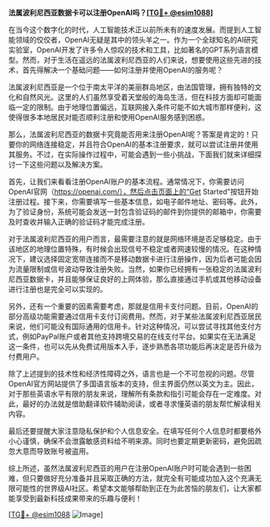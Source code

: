 **法属波利尼西亚数据卡可以注册OpenAI吗？[[TG💪+ @esim1088](https://t.me/s/esim1088)]**

在当今这个数字化的时代，人工智能技术正以前所未有的速度发展。而提到人工智能领域的佼佼者，OpenAI无疑是其中的领头羊之一。作为一个全球知名的AI研究实验室，OpenAI开发了许多令人惊叹的技术和工具，比如著名的GPT系列语言模型。然而，对于生活在遥远的法属波利尼西亚的人们来说，想要使用这些先进的技术，首先得解决一个基础问题——如何注册并使用OpenAI的服务呢？

法属波利尼西亚是一个位于南太平洋的美丽群岛地区，由法国管理，拥有独特的文化和自然风光。这里的人们虽然享受着天堂般的海岛生活，但在科技方面却可能面临一定的限制。由于地理位置偏远，互联网接入条件可能不如大城市那样便利，这使得很多本地居民对能否顺利注册和使用OpenAI服务感到困惑。

那么，法属波利尼西亚的数据卡究竟能否用来注册OpenAI呢？答案是肯定的！只要你的网络连接稳定，并且符合OpenAI的基本注册要求，就可以尝试注册并使用其服务。不过，在实际操作过程中，可能会遇到一些小挑战，下面我们就来详细探讨一下这些问题以及解决方案。

首先，让我们来看看注册OpenAI账户的基本流程。通常情况下，你需要访问OpenAI官网（https://openai.com/），然后点击页面上的“Get Started”按钮开始注册过程。接下来，你需要填写一些基本信息，如电子邮件地址、密码等。此外，为了验证身份，系统可能会发送一封包含验证码的邮件到你提供的邮箱中，你需要及时查收并输入正确的验证码才能完成注册。

对于法属波利尼西亚的用户而言，最需要注意的就是网络环境是否足够稳定。由于该地区的地理位置特殊，有时候会出现信号不稳定或者网速较慢的情况。在这种情况下，建议选择固定宽带连接而不是移动数据卡进行注册操作，因为后者可能会因为流量限制或信号波动导致注册失败。当然，如果你已经拥有一张稳定的法属波利尼西亚数据卡，并且能够保证良好的上网体验，那么直接通过手机或其他移动设备进行注册也是完全可以实现的。

另外，还有一个重要的因素需要考虑，那就是信用卡支付问题。目前，OpenAI的部分高级功能需要通过信用卡支付订阅费用。然而，对于某些法属波利尼西亚居民来说，他们可能没有国际通用的信用卡。针对这种情况，可以尝试寻找其他支付方式，例如PayPal账户或者其他支持跨境交易的在线支付平台。如果实在无法满足这一条件，也可以先从免费试用版本入手，逐步熟悉各项功能后再决定是否升级为付费用户。

除了上述提到的技术性和经济性障碍之外，语言也是一个不可忽视的问题。尽管OpenAI官方网站提供了多国语言版本的支持，但主界面仍然以英文为主。因此，对于那些英语水平有限的朋友来说，理解所有条款和指引可能会存在一定难度。对此，最好的办法就是借助翻译软件辅助阅读，或者寻求懂英语的朋友帮忙解读相关内容。

最后还要提醒大家注意隐私保护和个人信息安全。在填写任何个人信息时都要格外小心谨慎，确保不会泄露敏感资料给不明来源。同时也要定期更新密码，避免因疏忽大意而导致账号被盗用。

综上所述，虽然法属波利尼西亚的用户在注册OpenAI账户时可能会遇到一些困难，但只要做好充分准备并且采取正确的方法，就完全有可能成功加入这个充满无限可能性的世界级AI社区。希望本文能够帮助到正在为此苦恼的朋友们，让大家都能享受到最新科技成果带来的乐趣与便利！

[[TG💪+ @esim1088](https://t.me/s/esim1088) ![Image](https://i.postimg.cc/4NQfJmqS/Snipaste-2025-05-13-00-14-12.png)]